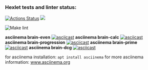### Hexlet tests and linter status:

[![Actions Status](https://github.com/OlgaKruzh/frontend-project-lvl1/workflows/hexlet-check/badge.svg)](https://github.com/OlgaKruzh/frontend-project-lvl1/actions)
<a href="https://codeclimate.com/github/OlgaKruzh/frontend-project-lvl1/maintainability"><img src="https://api.codeclimate.com/v1/badges/37c679a94336d27c0ad8/maintainability" /></a>

![Make lint](https://github.com/OlgaKruzh/frontend-project-lvl1/workflows/Make%20lint/badge.svg)

**asciinema brain-even**
[![asciicast](https://asciinema.org/a/414046.svg)](https://asciinema.org/a/414046)
**asciinema brain-calc**
[![asciicast](https://asciinema.org/a/YMI3YNXusPvjmHGQQGBIPrhoM.svg)](https://asciinema.org/a/YMI3YNXusPvjmHGQQGBIPrhoM)
**asciinema brain-progression**
[![asciicast](https://asciinema.org/a/jZhYJ6HM2cbYKVQTWww2OGTZ6.svg)](https://asciinema.org/a/jZhYJ6HM2cbYKVQTWww2OGTZ6)
**asciinema brain-prime**
[![asciicast](https://asciinema.org/a/TxDOorMwDfvm90S5CULQxHwbT.svg)](https://asciinema.org/a/TxDOorMwDfvm90S5CULQxHwbT)
**asciinema brain-dcg**
[![asciicast](https://asciinema.org/a/YMI3YNXusPvjmHGQQGBIPrhoM.svg)](https://asciinema.org/a/YMI3YNXusPvjmHGQQGBIPrhoM)

for asciinema installation: `apt install asciinema`
for more asciinema information: www.asciinema.org